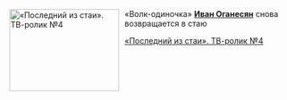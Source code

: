 <!--2025-05-18 08:00:39-->
<div class="yb">
  <div class="rss kino_kino"><a href="https://www.kino-teatr.ru/video/49579/" title="«Последний из стаи». ТВ-ролик №4"><img src="https://www.kino-teatr.ru/video/9/7/49579/poster.jpg" width="196" height="147" align="left" hspace="5" style="margin: 0px 10px 0px 5px" alt="«Последний из стаи». ТВ-ролик №4"/></a>«Волк-одиночка» <a href=https://www.kino-teatr.ru/kino/acter/m/ros/5195/bio/ target=_blank><strong>Иван Оганесян</strong></a> снова возвращается в стаю <p class="titl"><a href="https://www.kino-teatr.ru/video/49579/">«Последний из стаи». ТВ-ролик №4</a></p></div>
</div>

